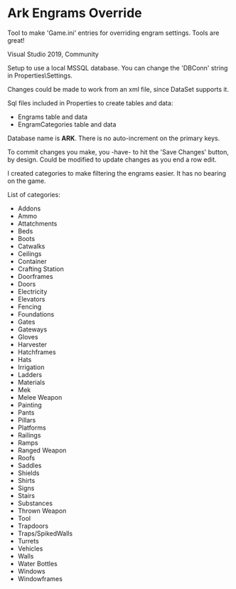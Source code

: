 # Ark Engrams Override
 Tool to make 'Game.ini' entries for overriding engram settings. Tools are great!
 
Visual Studio 2019, Community

Setup to use a local MSSQL database. You can change the 'DBConn' string in Properties\Settings.

Changes could be made to work from an xml file, since DataSet supports it.

Sql files included in Properties to create tables and data:
*	Engrams table and data
*	EngramCategories table and data

Database name is **ARK**. There is no auto-increment on the primary keys.

To commit changes you make, you -have- to hit the 'Save Changes' button, by design.
Could be modified to update changes as you end a row edit.

I created categories to make filtering the engrams easier. It has no bearing on the game.

List of categories:
* Addons
* Ammo
* Attatchments
* Beds
* Boots
* Catwalks
* Ceilings
* Container
* Crafting Station
* Doorframes
* Doors
* Electricity
* Elevators
* Fencing
* Foundations
* Gates
* Gateways
* Gloves
* Harvester
* Hatchframes
* Hats
* Irrigation
* Ladders
* Materials
* Mek
* Melee Weapon
* Painting
* Pants
* Pillars
* Platforms
* Railings
* Ramps
* Ranged Weapon
* Roofs
* Saddles
* Shields
* Shirts
* Signs
* Stairs
* Substances
* Thrown Weapon
* Tool
* Trapdoors
* Traps/SpikedWalls
* Turrets
* Vehicles
* Walls
* Water Bottles
* Windows
* Windowframes
